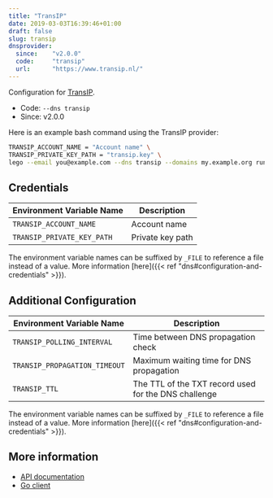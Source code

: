 ```yaml
---
title: "TransIP"
date: 2019-03-03T16:39:46+01:00
draft: false
slug: transip
dnsprovider:
  since:    "v2.0.0"
  code:     "transip"
  url:      "https://www.transip.nl/"
---
```


<!-- THIS DOCUMENTATION IS AUTO-GENERATED. PLEASE DO NOT EDIT. -->
<!-- providers/dns/transip/transip.toml -->
<!-- THIS DOCUMENTATION IS AUTO-GENERATED. PLEASE DO NOT EDIT. -->


Configuration for [TransIP](https://www.transip.nl/).


<!--more-->

- Code: `--dns transip`
- Since: v2.0.0


Here is an example bash command using the TransIP provider:

```bash
TRANSIP_ACCOUNT_NAME = "Account name" \
TRANSIP_PRIVATE_KEY_PATH = "transip.key" \
lego --email you@example.com --dns transip --domains my.example.org run
```




## Credentials

| Environment Variable Name | Description |
|-----------------------|-------------|
| `TRANSIP_ACCOUNT_NAME` | Account name |
| `TRANSIP_PRIVATE_KEY_PATH` | Private key path |

The environment variable names can be suffixed by `_FILE` to reference a file instead of a value.
More information [here]({{< ref "dns#configuration-and-credentials" >}}).


## Additional Configuration

| Environment Variable Name | Description |
|--------------------------------|-------------|
| `TRANSIP_POLLING_INTERVAL` | Time between DNS propagation check |
| `TRANSIP_PROPAGATION_TIMEOUT` | Maximum waiting time for DNS propagation |
| `TRANSIP_TTL` | The TTL of the TXT record used for the DNS challenge |

The environment variable names can be suffixed by `_FILE` to reference a file instead of a value.
More information [here]({{< ref "dns#configuration-and-credentials" >}}).




## More information

- [API documentation](https://api.transip.eu/rest/docs.html)
- [Go client](https://github.com/transip/gotransip)

<!-- THIS DOCUMENTATION IS AUTO-GENERATED. PLEASE DO NOT EDIT. -->
<!-- providers/dns/transip/transip.toml -->
<!-- THIS DOCUMENTATION IS AUTO-GENERATED. PLEASE DO NOT EDIT. -->
